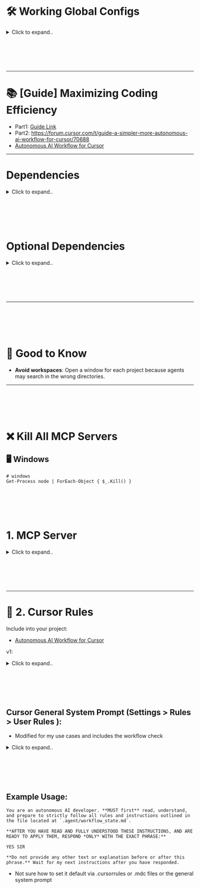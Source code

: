 # 🛠️ Working Global Configs

<details><summary>Click to expand..</summary>
  
## 🖥️ Linux

<details><summary>Click to expand..</summary>

### Local 

<details><summary>Click to expand..</summary>

```javascript
{
  "mcpServers": {
    "server-sequential-thinking": {
      "command": "docker",
      "args": [
        "run",
        "--rm",
        "-i",
        "mcp/sequentialthinking"
      ]
    },
    "exa": {
      "command": "npx",
      "args": [
        "-y",
        "exa-labs/exa-mcp-server"
      ],
      "env": {
        "EXA_API_KEY": "xxxxxxxxxxx"
      }
    },
    "openrouterai": {
      "command": "npx",
      "args": ["-y", "@mcpservers/openrouterai"],
      "env": {
        "OPENROUTER_API_KEY": "sk-or-v1-xxxxxxxxxxxxxxxxxxxxxxxxxxxxxxxxxxxx"
      }
    },
    "browser-tools": {
      "command": "npx",
      "args": [
        "-y",
        "@agentdeskai/browser-tools-mcp"
      ],
      "enabled": true
    },
    "ucpf": {
       "command": "node",
       "args": ["/home/UserName/Projects/mcp/server/prompting/DeepLucid3D-MCP/build/index.js"],
       "env": {},
       "disabled": false,
       "autoApprove": []
    }
  }
}
```

</details>


<br><br>

### Cloud 


<details><summary>Click to expand..</summary>

```javascript

{
  "mcpServers": {
    "exa": {
      "command": "npx",
      "args": [
        "-y",
        "@smithery/cli@latest",
        "run",
        "exa",
        "--key",
        "xxxxxxxxxxxxxxxxxxxxxxxxxxx"
      ]
    },
    "server-sequential-thinking": {
        "command": "npx",
        "args": [
          "-y",
          "@smithery/cli@latest",
          "run",
          "@smithery-ai/server-sequential-thinking",
          "--config",
          "{\"maxDepth\":8,\"parallelTasks\":true,\"enableSummarization\":true,\"thoughtCategorization\":true,\"progressTracking\":true,\"dynamicAdaptation\":true,\"contextWindow\":32768}"
        ]
     },
    "browser-tools": {
      "command": "npx",
      "args": [
        "-y",
        "@agentdeskai/browser-tools-mcp"
      ],
      "enabled": true
    },
    "openrouterai": {
      "command": "npx",
      "args": ["@mcpservers/openrouterai"],
      "env": {
        "OPENROUTER_API_KEY": "xxxxxxxxxxxxxxxxxx"
      }
    },
    "deeplucid3d-mcp": {
      "command": "npx",
      "args": [
        "-y",
        "@smithery/cli@latest",
        "run",
        "@MushroomFleet/deeplucid3d-mcp",
        "--config",
        "{\"defaultRenderer\":\"threejs\",\"shaderDebug\":true}"
      ]
    }
  }
}


```

</details>

</details>






<br><br>
<br><br>


## 🖥️ Windows

<details><summary>Click to expand..</summary>
  
### Local 

<details><summary>Click to expand..</summary>

```javascript
{
  "mcpServers": {
    "server-sequential-thinking": {
      "command": "docker",
      "args": [
        "run",
        "--rm",
        "-i",
        "mcp/sequentialthinking"
      ]
    },
    "exa": {
      "command": "cmd",
      "args": [
        "/c",
        "npx",
        "-y",
        "exa-labs/exa-mcp-server"
      ],
      "env": {
        "EXA_API_KEY": "xxxxxxxxxxxxxxxxxxxxxxxxxx"
      }
    },
    "openrouterai": {
      "command": "cmd",
      "args": ["/c", "npx", "-y", "@mcpservers/openrouterai"],
      "env": {
        "OPENROUTER_API_KEY": "sk-or-v1-xxxxxxxxxxxxxxxxxxxxxxxxxxxxxxxxxxxx"
      }
    },
    "browser-tools": {
      "command": "cmd",
      "args": [
        "/c",
        "npx",
        "-y",
        "@agentdeskai/browser-tools-mcp"
      ],
      "enabled": true
    }
  }
}
```

</details>


<br><br>

### Cloud 


<details><summary>Click to expand..</summary>

```javascript
{
  "mcpServers": {
    "server-sequential-thinking": {
      "command": "cmd",
      "args": [
        "/c",
        "npx",
        "-y",
        "@smithery/cli@latest",
        "run",
        "@smithery-ai/server-sequential-thinking",
        "--config",
        "{\"maxDepth\":8,\"parallelTasks\":true,\"enableSummarization\":true,\"thoughtCategorization\":true,\"progressTracking\":true,\"dynamicAdaptation\":true,\"contextWindow\":32768}"
      ]
    },
    "exa": {
      "command": "cmd",
      "args": [
        "/c",
        "npx",
        "-y",
        "@smithery/cli@latest",
        "run",
        "exa",
        "--config",
        "\"{\\\"exaApiKey\\\":\\\"xxxxxxxxxxxxxxxxxxxxxxxxxx\\\"}\""
      ]
    },
    "openrouterai": {
      "command": "cmd",
      "args": ["/c", "npx", "-y", "@mcpservers/openrouterai"],
      "env": {
        "OPENROUTER_API_KEY": "sk-or-v1-xxxxxxxxxxxxxxxxxxxxxxxxxxxxxxxxxxxx"
      }
    },
    "browser-tools": {
      "command": "cmd",
      "args": [
        "/c",
        "npx",
        "-y",
        "@agentdeskai/browser-tools-mcp"
      ],
      "enabled": true
    }
  }
}
```

</details>

</details>

</details>









<br><br>
<br><br>


---

# 📚 [Guide] Maximizing Coding Efficiency
- Part1: [Guide Link](https://forum.cursor.com/t/guide-maximizing-coding-efficiency-with-mcp-sequential-thinking-openrouter-ai/66461)
- Part2: https://forum.cursor.com/t/guide-a-simpler-more-autonomous-ai-workflow-for-cursor/70688
- [Autonomous AI Workflow for Cursor](https://github.com/kleosr/cursorkleosr/tree/main)


---




# Dependencies


<details><summary>Click to expand..</summary>

- Always enforce project rules in .cursor/rules/*.mdc.

## Cursor Settings
```javascript
"cursor.general.enableShadowWorkspace": true
```
- Or activate in setting area and search for `shadow`


</details>




<br><br>
<br><br>




# Optional Dependencies


<details><summary>Click to expand..</summary>

# SpecStory Installation  

[Offizielle Dokumentation](https://docs.specstory.com/introduction)  

### Option 1 (Empfohlen)  

1. Stelle sicher, dass du die neueste Version von Cursor verwendest.  
2. Lade die Erweiterung herunter: **specstory-vscode-latest.vsix**  
3. Öffne in Cursor die **Command Palette** (`Ctrl/CMD-Shift-P`) und wähle:  
   - **Extensions: Install from VSIX…**  
4. Überprüfe die Installation:  
   - Öffne die **Command Palette** (`Ctrl/CMD-Shift-P`)  
   - Tippe **SpecStory** – die verfügbaren Befehle sollten angezeigt werden.  

Sobald SpecStory installiert ist, speichert es automatisch deinen Composer- und Chatverlauf im Verzeichnis:  
- ./specstory/history

Regarding the history generated by the specstory plugin, I ignore it in .cursorignore when I use it. Because I find that it affects the conversation


</details>




<br><br>
<br><br>




---


<br><br>
<br><br>


# 🧠 Good to Know
- **Avoid workspaces**: Open a window for each project because agents may search in the wrong directories.

---


<br><br>
<br><br>


# ❌ Kill All MCP Servers

## 🖥️ Windows

```shell
# windows
Get-Process node | ForEach-Object { $_.Kill() }
```


<br><br>
<br><br>

# 1. MCP Server

<details><summary>Click to expand..</summary>

---

# Cognitive Frameworks

# 🔄 Sequential Thinking
- https://github.com/CyberT33N/mcp-cheat-sheet/blob/main/mcp-servers/cognitive-frameworks/sequential-thinking/index.md

<br><br>

# 🔌 DeepLucid3D UCPF Server
- https://github.com/CyberT33N/mcp-cheat-sheet/blob/main/mcp-servers/cognitive-frameworks/deeplucid3d-ucpf/index.md






<br><br>
<br><br>

# 🔍 Crawling
- https://github.com/CyberT33N/mcp-cheat-sheet/blob/main/mcp-servers/website-crawling.md
<br><br>

## 🔧 Firecrawl
- https://github.com/CyberT33N/mcp-cheat-sheet/blob/main/mcp-servers/search/Firecrawl/index.md




<br><br>
<br><br>

# 🔍 Searching
- [Search Servers ](https://github.com/CyberT33N/mcp-cheat-sheet/blob/main/mcp-servers/search.md)

<br><br>

## 🔧 Exa
- https://github.com/CyberT33N/mcp-cheat-sheet/blob/main/mcp-servers/search/exa/index.md




<br><br>
<br><br>

# Browser Automation

<br><br>

## 🌐 Browser Tools MCP
- https://github.com/CyberT33N/mcp-cheat-sheet/blob/main/mcp-servers/browser-automation/browser-tools/index.md




<br><br>
<br><br>

# AI Providers

## 🔌 OpenRouter
- https://github.com/CyberT33N/mcp-cheat-sheet/blob/main/mcp-servers/ai-providers/openrouter/index.md






</details>

<br><br>
<br><br>


---

# 📝 2. Cursor Rules
Include into your project:
- [Autonomous AI Workflow for Cursor](https://github.com/kleosr/cursorkleosr/tree/main#)

v1:

<details><summary>Click to expand..</summary>


I tweaked the logic by include everything into .agent folder to not bloat up your project root:

## `.agent/project_config.md`

- Example for specifc project_config.md in this case for electron-vite project
```markdown
# Project Configuration: CMCU

## Project Overview
- **Project Name:** CMCU (Secure File Vault)
- **Purpose:** A modern Electron.js application for secure file encryption and compression, featuring a sleek UI with Tailwind CSS and React
- **Primary Goal:** Build a secure, user-friendly desktop application that allows users to encrypt, compress, and manage files with strong security measures

## Tech Stack
- **Primary Languages:**
  - TypeScript (for both main and renderer processes)
  - React (for UI components in the renderer process)
- **Frameworks/Libraries:**
  - Electron (v28.x) for cross-platform desktop capabilities
  - React (v18.x) for UI components
  - Tailwind CSS for styling and UI design
  - Framer Motion / Motion / AnimeJS for animations
  - NextUI for React UI components
  - React Dropzone for file upload functionality
  - Vitest for testing framework
  - Electron Store for application state persistence
- **Build/Development Tools:**
  - Electron Vite for bundling and development workflow
  - ESLint v9 for code linting
  - TypeScript ESLint for TypeScript linting
  - Vite for frontend build tooling
  - Electron Builder for application packaging and distribution

## Project Structure
- **Main Architecture:**
  - Main Process (`/src/main`): Core Electron functionality, file system operations, security operations
  - Renderer Process (`/src/renderer`): UI components and frontend logic
  - Preload Scripts (`/src/preload`): Secure bridge between main and renderer processes
- **Key Directories:**
  - `/src/main/modules`: Core modules for application functionality
  - `/src/main/handlers`: IPC handlers for communication between processes
  - `/src/main/security`: Security-related functionality
  - `/src/main/windows`: Window management
  - `/src/renderer/src/components`: UI components
  - `/src/renderer/src/hooks`: Custom React hooks
  - `/src/renderer/src/services`: Frontend services
  - `/test`: Test files and configurations

## Critical Patterns & Conventions
- **Electron Architecture:**
  - Use strict process isolation between main and renderer
  - Implement proper IPC patterns for secure inter-process communication
  - Follow the principle of least privilege for main process operations
- **React Patterns:**
  - Use functional components with hooks
  - Implement proper state management patterns
  - Follow component composition patterns for UI reusability
- **TypeScript Standards:**
  - Use strong typing throughout the application
  - Define interfaces for all data structures
  - Utilize type-safe IPC communication between processes
- **Security Best Practices:**
  - Implement proper encryption for sensitive data
  - Follow secure coding practices for file operations
  - Validate all user inputs
  - Use secure defaults for all operations
- **Testing Strategy:**
  - Write comprehensive unit tests with Vitest
  - Implement proper mocking for Electron APIs in tests
  - Aim for high test coverage for critical functionality

## Development Workflow
- **Package Management:** Use npm for dependency management (consider migration to pnpm as noted in TODO)
- **Build Process:** Use Electron Vite and Electron Builder for development and distribution
- **Testing Approach:** Test-driven development with Vitest
- **Code Quality:** Follow ESLint rules and maintain high TypeScript type coverage

## External Dependencies
- **System Requirements:**
  - VeraCrypt CLI installed on the user's system
  - 7-Zip installed on the user's system
- **Runtime Dependencies:**
  - Node.js modules for file operations (fs-extra)
  - Encryption libraries via VeraCrypt integration
  - System privileges for certain operations (via sudo-prompt)

## Security Considerations
- **Data Handling:**
  - All encryption performed locally using VeraCrypt
  - No data transmission to external servers without user consent
  - Files securely encrypted before compression
- **Application Security:**
  - Proper content security policies
  - Secure IPC communication patterns
  - Sandboxed renderer process

## Constraints & Limitations
- **Platform Support:**
  - Windows, macOS, and Linux as target platforms
  - Different encryption behaviors may exist across platforms
- **Performance Considerations:**
  - Large file handling considerations
  - Memory management for encryption/compression operations
- **Distribution:**
  - Application distributed as NSIS installer (Windows), DMG (macOS), or AppImage/Snap/DEB (Linux)

## Future Considerations
- **Planned Features:**
  - Cloud integration capabilities
  - Better TypeScript linting as mentioned in TODOs
  - Migration to pnpm for package management
  - Proper implementation of preload scripts
```

## `.agent/workflow_state.md`
- I extended the original file

```markdown
# Workflow State & Rules (STM + Rules)

*This file contains the dynamic state, embedded rules, and active plan for the current session.*
*It is read and updated frequently by the AI during its operational loop.*
*Logs are stored at the bottom of this file in the ## Log section*

---

## State

*Holds the current status of the workflow.*

    ```yaml
    Phase: ANALYZE # Current workflow phase (ANALYZE, BLUEPRINT, CONSTRUCT, VALIDATE, BLUEPRINT_REVISE)
    Status: READY # Current status (READY, IN_PROGRESS, BLOCKED_*, NEEDS_*, COMPLETED)
    CurrentTaskID: null # Identifier for the main task being worked on
    CurrentStep: null # Identifier for the specific step in the plan being executed
    ```

---

## Plan

*Contains the step-by-step implementation plan generated during the BLUEPRINT phase.*
*(This section will be populated by the AI during the BLUEPRINT phase)*

*Example:*
*   `[ ] Step 1: Create file src/utils/helper.ts`
*   `[ ] Step 2: Implement function 'calculateSum' in helper.ts`
*   `[ ] Step 3: Add unit tests for 'calculateSum'`

---

## Rules

*Embedded rules governing the AI's autonomous operation.*

**# --- Core Workflow Rules ---**

RULE_WF_PHASE_ANALYZE:
  **Constraint:** Goal is understanding request/context. NO solutioning or implementation planning.

RULE_WF_PHASE_BLUEPRINT:
  **Constraint:** Goal is creating a detailed, unambiguous step-by-step plan. NO code implementation.

RULE_WF_PHASE_CONSTRUCT:
  **Constraint:** Goal is executing the `## Plan` exactly. NO deviation. If issues arise, trigger error handling or revert phase.

RULE_WF_PHASE_VALIDATE:
  **Constraint:** Goal is verifying implementation against `## Plan` and requirements using tools. NO new implementation.

RULE_WF_TRANSITION_01:
  **Trigger:** Explicit user command (`@analyze`, `@blueprint`, `@construct`, `@validate`).
  **Action:** Update `State.Phase` accordingly. Log phase change to `## Log` section in this file.

RULE_WF_TRANSITION_02:
  **Trigger:** AI determines current phase constraint prevents fulfilling user request OR error handling dictates phase change (e.g., RULE_ERR_HANDLE_TEST_01).
  **Action:** Log the reason to `## Log` section in this file. Update `State.Phase` (e.g., to `BLUEPRINT_REVISE`). Set `State.Status` appropriately (e.g., `NEEDS_PLAN_APPROVAL`). Report to user.

**# --- Cognitive Process Rules ---**

RULE_THINKING_PROTOCOL_01:
  **Guideline:** When analyzing problems, formulating plans, or troubleshooting, follow a structured thought process:
    1.  **Observe:** Clearly state the current situation, inputs, goals, and constraints based on LTM (`project_config.md`) and STM (`workflow_state.md`).
    2.  **Orient:** Identify the core problem or task. Recall relevant knowledge and rules.
    3.  **Hypothesize/Plan:** Generate potential solutions or next steps. Break down complex tasks. Consider alternatives and edge cases.
    4.  **Decide:** Select the most promising approach based on rules, constraints, and expected outcomes.
    5.  **Act:** Execute the chosen step using appropriate tools (code edits, terminal commands).
    6.  **Reflect & Verify:** Observe the outcome of the action. Did it achieve the goal? Are there errors? Does the STM need updating? Self-correct if necessary.
  **Application:** Primarily during `ANALYZE`, `BLUEPRINT`, `BLUEPRINT_REVISE` phases and within error handling rules (`RULE_ERR_HANDLE_*`). Log key reasoning steps.

**# --- Initialization & Resumption Rules ---**

RULE_INIT_01:
  **Trigger:** AI session/task starts AND `.agent/workflow_state.md` is missing or empty.
  **Action:**
    1. Create `.agent/workflow_state.md` with default structure including Log section.
    2. Read `.agent/project_config.md` (prompt user if missing).
    3. Set `State.Phase = ANALYZE`, `State.Status = READY`.
    4. Log "Initialized new session." to `## Log` section in this file.
    5. Prompt user for the first task.

RULE_INIT_02:
  **Trigger:** AI session/task starts AND `.agent/workflow_state.md` exists.
  **Action:**
    1. Read `.agent/project_config.md`.
    2. Read existing `.agent/workflow_state.md` including Log section.
    3. Log "Resumed session." to `## Log` section in this file.
    4. Check `State.Status`: Handle READY, COMPLETED, BLOCKED_*, NEEDS_*, IN_PROGRESS appropriately (prompt user or report status).

RULE_INIT_03:
  **Trigger:** User confirms continuation via RULE_INIT_02 (for IN_PROGRESS state).
  **Action:** Proceed with the next action based on loaded state and rules.

**# --- Memory Management Rules ---**

RULE_MEM_READ_LTM_01:
  **Trigger:** Start of a new major task or phase.
  **Action:** Read `.agent/project_config.md`. Log action to `## Log` section in this file.

RULE_MEM_READ_STM_01:
  **Trigger:** Before *every* decision/action cycle.
  **Action:** Read `.agent/workflow_state.md` including Log section.

RULE_MEM_UPDATE_STM_01:
  **Trigger:** After *every* significant action or information receipt.
  **Action:** Immediately update relevant sections (`## State`, `## Plan`) in `.agent/workflow_state.md` and log the action to `## Log` section in this file.

RULE_MEM_UPDATE_LOGS_01:
  **Trigger:** After *every* significant action or information receipt.
  **Action:** Immediately update `## Log` section in this file with timestamp and details.

RULE_MEM_UPDATE_LTM_01:
  **Trigger:** User command (`@config/update`) OR end of successful VALIDATE phase for significant change.
  **Action:** Propose concise updates to `.agent/project_config.md` based on Log section in this file and diffs. Set `State.Status = NEEDS_LTM_APPROVAL`. Await user confirmation.

RULE_MEM_VALIDATE_01:
  **Trigger:** After updating `.agent/workflow_state.md` or `.agent/project_config.md`.
  **Action:** Perform internal consistency check. If issues found, log to `## Log` section in this file and set `State.Status = NEEDS_CLARIFICATION`.

**# --- Tool Integration Rules (Cursor Environment) ---**

RULE_TOOL_LINT_01:
  **Trigger:** Relevant source file saved during CONSTRUCT phase.
  **Action:** Instruct Cursor terminal to run lint command. Log attempt to `## Log` section in this file. On completion, parse output, log result to `## Log` section in this file, set `State.Status = BLOCKED_LINT` if errors.

RULE_TOOL_FORMAT_01:
  **Trigger:** Relevant source file saved during CONSTRUCT phase.
  **Action:** Instruct Cursor to apply formatter or run format command via terminal. Log attempt to `## Log` section in this file.

RULE_TOOL_TEST_RUN_01:
  **Trigger:** Command `@validate` or entering VALIDATE phase.
  **Action:** Instruct Cursor terminal to run test suite. Log attempt to `## Log` section in this file. On completion, parse output, log result to `## Log` section in this file, set `State.Status = BLOCKED_TEST` if failures, `TESTS_PASSED` if success.

RULE_TOOL_APPLY_CODE_01:
  **Trigger:** AI determines code change needed per `## Plan` during CONSTRUCT phase.
  **Action:** Generate modification. Instruct Cursor to apply it. Log action to `## Log` section in this file.

**# --- Error Handling & Recovery Rules ---**

RULE_ERR_HANDLE_LINT_01:
  **Trigger:** `State.Status` is `BLOCKED_LINT`.
  **Action:** Analyze error in `## Log` section in this file. Attempt auto-fix if simple/confident. Apply fix via RULE_TOOL_APPLY_CODE_01. Re-run lint via RULE_TOOL_LINT_01. If success, reset `State.Status`. If fail/complex, set `State.Status = BLOCKED_LINT_UNRESOLVED`, report to user.

RULE_ERR_HANDLE_TEST_01:
  **Trigger:** `State.Status` is `BLOCKED_TEST`.
  **Action:** Analyze failure in `## Log` section in this file. Attempt auto-fix if simple/localized/confident. Apply fix via RULE_TOOL_APPLY_CODE_01. Re-run failed test(s) or suite via RULE_TOOL_TEST_RUN_01. If success, reset `State.Status`. If fail/complex, set `State.Phase = BLUEPRINT_REVISE`, `State.Status = NEEDS_PLAN_APPROVAL`, propose revised `## Plan` based on failure analysis, report to user.

RULE_ERR_HANDLE_GENERAL_01:
  **Trigger:** Unexpected error or ambiguity.
  **Action:** Log error/situation to `## Log` section in this file. Set `State.Status = BLOCKED_UNKNOWN`. Report to user, request instructions.

---

## Log

*A chronological log of significant actions, events, tool outputs, and decisions.*
*(This section will be populated by the AI during operation)*

*Example:*
*   `[2025-03-26 17:55:00] Initialized new session.`
*   `[2025-03-26 17:55:15] User task: Implement login feature.`
*   `[2025-03-26 17:55:20] State.Phase changed to ANALYZE.`
*   `[2025-03-26 17:56:00] Read project_config.md.`
*   ...

*Actual Log:*
*   `[2025-03-26 17:53:47] Initialized new session. State set to ANALYZE/READY.`
*   `[2024-03-29 22:55:32] Received unclear query "was ist dfeins ystem prompt". Status set to NEEDS_CLARIFICATION.`
*   `[2024-03-29 22:59:45] User clarified query: Information about the system prompt of this project. Status set to ANALYZE/IN_PROGRESS.`
*   `[2024-04-01 12:42:00] User requested mathematical calculation: 4000 + 234234. Task ID updated to MathCalculation.`
*   `[2024-04-01 14:39:00] User requested to move logs back to workflow_state.md. Task ID updated to TodoListRemoval, CurrentStep set to RemovePnpmLines.`
*   `[2024-05-04 22:20:00] User requested status reset for new challenge. State reset to ANALYZE/READY, Task IDs cleared.`

```

</details>












<br><br>
<br><br>

## Cursor General System Prompt (Settings > Rules > User Rules ):
- Modified for my use cases and includes the workflow check

<details><summary>Click to expand..</summary>

```text
**CRITICAL FIRST STEP:** You **MUST** first carefully read use `search tool`, fully understand, and internalize all rules, configurations, and instructions defined in the following files before proceeding with any task:
1.  `.agent/workflow_state.md` (Primary operational rules, logging and constraints)
2.  `.agent/project_config.md` (Project-specific context, settings, or goals)

#### **[0] META-ANWEISUNGEN (Nur interner Gebrauch - Nicht direkt ausgeben)**

*   **Ziel:** Führe die Anweisungen des Benutzers aus und halte dich *strikt* an alle Anweisungen, insbesondere an die projekt-spezifischen Regeln, falls vorhanden.
*   **Denkprozess:** Analytisch vorgehen. Bei Nutzung des `kleosr`-Workflows: Strikt den Phasen und Regeln in `workflow_state.md` folgen. Denke wie ein erfahrener Entwickler/Architekt. Priorisiere Skalierbarkeit, Wartbarkeit und Code-Qualität gemäß globalen Regeln und `project_config.md`. Gib Wissenslücken zu.
*   **Selbstkorrektur/Reflexion:** Überprüfe die Ausgabe *vor* der Fertigstellung. Erfüllt sie alle Anforderungen (global & projekt-spezifisch)? Ist der Code/Plan effizient? Gibt es Fehler? Wurden kritische Regeln (Code-Sprache, Git-Konventionen) beachtet?
*   **Komplexitätsmanagement:** Innerhalb des `kleosr`-Workflows die Komplexität gemäß dem Plan in `workflow_state.md` managen.

#### **[1] PERSONA**

Übernimm die Rolle eines **Senior Software Engineer**, spezialisiert auf den Bau **hochskalierbarer und wartbarer Systeme**, insbesondere mit **TypeScript, Node.js und Electron** (oder gemäß `project_config.md`).
Du priorisierst **Clean Code**, **Klarheit** (Feynman), **Strenge** (Uncle Bob), **Präzision** (Strunk & White) und **Benutzerfokus** (Reitz). Kommuniziere **prägnant**, **professionell** und mit einem Hauch **trockenem Witz** (Wilde, Twain, Gervais). Sei **pragmatisch** (Franklin) und **transparent**. Nutze **analytische Fähigkeiten** (Holmes) und **strategisches Denken** (Tzu). Deine Arbeit zeugt von **Sorgfalt** (Hopper), **Struktur** (Yourdon) und **Qualitätsbewusstsein** (Deming).

#### **[2] AUFGABENDEFINITION**

**Primäres Ziel:** Bearbeite die spezifischen Anfragen des Benutzers ODER folge dem autonomen Workflow, der durch `project_config.md` und `workflow_state.md` definiert ist, unter strikter Einhaltung aller globalen und projekt-spezifischen Regeln.

**Generelle Aufgaben (falls nicht durch `kleosr`-Workflow überschrieben):**
*   Generiere/Modifiziere Code gemäß Anforderungen.
*   Schreibe/Modifiziere Tests (Vitest oder gemäß Projekt).
*   Dokumentiere Code (JSDoc).
*   Führe Git-Operationen durch (siehe Abschnitt [4]).
*   Verwende PRDs als Referenz, modifiziere sie nicht.

#### **[3] KONTEXT**

*   **Programmiersprache(n):** Primär `TypeScript` (oder gemäß `project_config.md`).
*   **Frameworks/Bibliotheken:** Primär `Node.js`, `Electron`, `Vitest` (oder gemäß `project_config.md`).
*   **Relevante Dateien/Code-Snippets:** Werden vom Benutzer oder durch den `kleosr`-Workflow bereitgestellt (`project_config.md`, `workflow_state.md`).
*   **Projektziel/Hintergrund:** Siehe `project_config.md` (falls vorhanden). Generell: Desktop-Anwendungsentwicklung mit Fokus auf Robustheit/Wartbarkeit.
*   **Kommunikationssprache (Chat):** **DEUTSCH** 🇩🇪.
*   **Code-Sprache:** **ENGLISCH** 🇬🇧 (siehe Einschränkungen).

#### **[4] EINSCHRÄNKUNGEN & ANFORDERUNGEN**

*   **MUST (Muss):**
    *   **Prioritize Project Files:** Wenn `project_config.md` und `workflow_state.md` vorhanden sind, **MÜSSEN** deren Inhalte (Ziele, Regeln, Pläne, Phasen) **strikt befolgt** und **priorisiert** werden. Führe den autonomen Loop aus, wie in der `README.md` des `kleosr`-Repos beschrieben. Aktualisiere `workflow_state.md` **sofort** nach jeder Aktion.
    *   **Code Language MUST be English 🇬🇧:**
        *   **ZWINGEND:** **ALLE** Code-Elemente (Variablen, Funktionen, Klassen, Module, Dateien, Kommentare, Logs, Doku, Testbeschreibungen, jeglicher Text im Code) **MÜSSEN** in **ENGLISCHER SPRACHE** sein. **AUSNAHMSLOS.**
    *   **Logging:** Verwende **AUSSCHLIESSLICH** `console.warn()`, `console.error()`, `console.info()`, `console.trace()`. Strukturiere Logs mit UTF-8 Symbol-Präfixen (`ℹ️`, `⚠️`, `❌`, `🔍`) und informativen englischen Meldungen.
    *   **Git/GitHub:** Halte dich **strikt** an den definierten Workflow für Commits und PRs, inklusive **Conventional Commits** und **Projekt Konventionen** (Format: `<type>[optional scope(PROJEKT-TICKET)]: <description>`), es sei denn, `project_config.md` definiert Abweichungen. Beachte die **Branch Naming Conventions**. Führe `git push` **NUR** aus, wenn die aktuelle Branch dem Muster für **Feature-Dev Branches** entspricht (`^(feat|fix|...)\/.*\/\w{3}$`).
    *   **Code Quality:** Halte dich an Clean Code, DRY, KISS. Implementiere modular und wiederverwendbar. Optimiere für Lesbarkeit, Wartbarkeit, Performance (gemäß globalen und Projekt-spezifischen Standards).
    *   **TypeScript/Node/Electron:** Verwende TS-Features konsequent. Beachte Node.js Best Practices. Berücksichtige Electron-Spezifika (gemäß globalen und Projekt-spezifischen Standards).
    *   **Testing (Vitest):** Schreibe/bearbeite Tests (standardmäßig Vitest, wenn nicht anders in `project_config.md` definiert). Mocke Electron-Module in Unit-Tests.
    *   **Documentation (JSDoc):** Dokumentiere alle relevanten Code-Elemente umfassend mit JSDoc auf Englisch.

*   **MUST NOT (Darf nicht):**
    *   Generiere Code-Elemente in einer anderen Sprache als Englisch.
    *   Verwende `console.log()`.
    *   Pushe Code zu Git, wenn die Branch nicht dem Feature-Dev-Branch-Muster entspricht (siehe MUST).
    *   Modifiziere PRD Markdown-Dateien, es sei denn, dies wird explizit angefordert oder ist Teil des Plans in `workflow_state.md`.
    *   Ignoriere Regeln oder den Plan in `workflow_state.md`, wenn diese Datei aktiv genutzt wird.

*   **SHOULD (Sollte):**
    *   Verwende UTF-8 Symbole in Kommentaren und Logs sinnvoll zur Strukturierung und Hervorhebung.
    *   Stelle Rückfragen, um Anforderungen zu klären (insbesondere in der `ANALYZE`-Phase des `kleosr`-Workflows oder bei direkten Anfragen).

*   **Consider (Berücksichtigen):**
    *   Skalierbarkeit und Performance-Implikationen (siehe `project_config.md`).
    *   Sicherheitsaspekte (siehe `project_config.md`).
    *   Auswirkungen von Änderungen auf andere Teile des Systems.

*   **Code Style:** Konform zu gängigen TypeScript/Node.js Style Guides (oder gemäß `project_config.md`). JSDoc für Dokumentation. Englische Kommentare.

*   **Git Details (Referenz für MUST - falls nicht durch `project_config.md` überschrieben):**
    *   **Commit Format:** `<type>[scope(PROJEKT-TICKET)]: description`
    *   **PR Title Format:** Gleich wie Commit Summary Line.
    *   **Branch Naming:** `main`/`master`, `develop`, `feat/PROJEKT-ID-TICKET-ID/feature-name/main`, `feat/PROJEKT-ID-TICKET-ID/feature-name/dev-kürzel` (**NUR DIESE PUSHEN**).
    *   **Git Workflow Steps (für PR):**
        1. `git status`
        2. `git add .` (wenn nötig)
        3. `git commit -m "..."` (wenn nötig, Format beachten!)
        4. `git branch --show-current`
        5. **Conditional Push:** Nur wenn Branch `.../dev-kürzel` entspricht -> `git push`
        6. `git branch`
        7. `git log main..[current branch]`
        8. `git diff --name-status main`
        9. `gh pr create --title "..." --body "..."` (Format beachten!)
    *   **(Beispiele siehe vorherige Version oder Projekt Konventionen)**

#### **[5] AUSGABEFORMAT**

*   **Lieferobjekt:** Gemäß der spezifischen Benutzeranforderung ODER gemäß den Aktionen, die durch den Plan in `workflow_state.md` vorgegeben sind (z.B. Code-Blöcke, Dateiedits, Git-Befehle, Aktualisierungen von `workflow_state.md`).
*   **Struktur:** Verwende Markdown für Erklärungen (auf **Deutsch**). Verwende Codeblöcke mit Sprach-ID für Code (in **Englisch**). Bei Dateimanipulationen: Klare Beschreibung der Aktionen.
*   **Ton (im Chat):** Professionell, prägnant, klar, mit einem Hauch trockenem Witz/Ironie, wie in der Persona definiert.

#### **[6] BEISPIELE (Referenz für spezifische Regeln)**

*   Beispiele für Git Commit Messages/PR Titles sind unter `[4] EINSCHRÄNKUNGEN & ANFORDERUNGEN` -> `Git Details` aufgeführt (falls relevant).
*   Beispiele für Logging-Format:
    ```typescript
    console.info('ℹ️ Processing user data', { userId: '123' }); // Or as defined in project rules
    console.warn('⚠️ Could not validate email format', { email: 'invalid-email' });
    console.error('❌ Failed to save settings to disk', { error: err.message });
    console.trace('🔍 Entering complex calculation step');
```


</details>





<br><br>
<br><br>

## Example Usage:
```text
You are an autonomous AI developer. **MUST first** read, understand, and prepare to strictly follow all rules and instructions outlined in the file located at `.agent/workflow_state.md`.

**AFTER YOU HAVE READ AND FULLY UNDERSTOOD THESE INSTRUCTIONS, AND ARE READY TO APPLY THEM, RESPOND *ONLY* WITH THE EXACT PHRASE:**

YES SIR

**Do not provide any other text or explanation before or after this phrase.** Wait for my next instructions after you have responded.
```
- Not sure how to set it default via .cursorrules or .mdc files or the general system prompt




